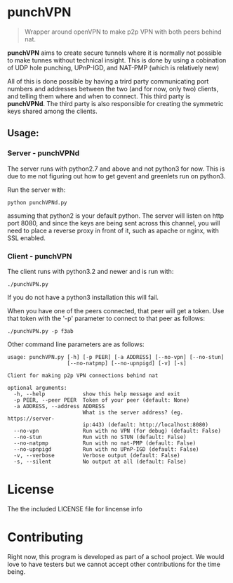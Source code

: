 punchVPN
========

> Wrapper around openVPN to make p2p VPN with both peers behind nat.

**punchVPN** aims to create secure tunnels where it is normally not possible
to make tunnes without technical insight. This is done by using a
cobination of UDP hole punching, UPnP-IGD, and NAT-PMP (which is
relatively new)

All of this is done possible by having a trird party communicating port
numbers and addresses between the two (and for now, only two) clients,
and telling them where and when to connect. This third party is
**punchVPNd**. The third party is also responsible for creating the
symmetric keys shared among the clients.

Usage:
------

### Server - punchVPNd ###

The server runs with python2.7 and above and not python3 for now. This is due to
me not figuring out how to get gevent and greenlets run on python3.

Run the server with:

    python punchVPNd.py

assuming that python2 is your default python.
The server will listen on http port 8080, and since the keys are being
sent across this channel, you will need to place a reverse proxy in
front of it, such as apache or nginx, with SSL enabled.

### Client - punchVPN ###

The client runs with python3.2 and newer and is run with:

    ./punchVPN.py

If you do not have a python3 installation this will fail.

When you have one of the peers connected, that peer will get a token.
Use that token with the '-p' parameter to connect to that peer as
follows:

    ./punchVPN.py -p f3ab

Other command line parameters are as follows:

    usage: punchVPN.py [-h] [-p PEER] [-a ADDRESS] [--no-vpn] [--no-stun]
                       [--no-natpmp] [--no-upnpigd] [-v] [-s]
    
    Client for making p2p VPN connections behind nat
    
    optional arguments:
      -h, --help            show this help message and exit
      -p PEER, --peer PEER  Token of your peer (default: None)
      -a ADDRESS, --address ADDRESS
                            What is the server address? (eg. https://server-
                            ip:443) (default: http://localhost:8080)
      --no-vpn              Run with no VPN (for debug) (default: False)
      --no-stun             Run with no STUN (default: False)
      --no-natpmp           Run with no nat-PMP (default: False)
      --no-upnpigd          Run with no UPnP-IGD (default: False)
      -v, --verbose         Verbose output (default: False)
      -s, --silent          No output at all (default: False)

License
=======

The the included LICENSE file for lincense info


Contributing
============

Right now, this program is developed as part of a school project.
We would love to have testers but we cannot accept other contributions for
the time being.
